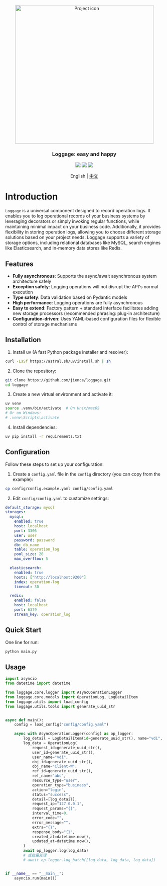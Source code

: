 <a name="readme-top"></a>

<div align="center">
  <img src="./loggage.png" align="center" width="441" alt="Project icon">
  <h3 align="center">Loggage: easy and happy</h3>
</div>

<div align="center">
  <img src="https://img.shields.io/badge/uv-32173c?logo=uv&logoColor=fff">
  <img src="https://img.shields.io/badge/Ruff-6340ac?logo=Ruff&logoColor=fff">
  <img src="https://img.shields.io/badge/Python-3.10-34D058">
  <p align="center">
    English | <a href="README_zh.md">中文</a>
  </p>
</div>

# Introduction

`Loggage` is a universal component designed to record operation logs. It enables you to log operational records of your business systems by leveraging decorators or simply invoking regular functions, while maintaining minimal impact on your business code. Additionally, it provides flexibility in storing operation logs, allowing you to choose different storage solutions based on your project needs. Loggage supports a variety of storage options, including relational databases like MySQL, search engines like Elasticsearch, and in-memory data stores like Redis.

## Features

- **Fully asynchronous**: Supports the async/await asynchronous system architecture safely
- **Exception safety**: Logging operations will not disrupt the API's normal execution
- **Type safety**: Data validation based on Pydantic models
- **High performance**: Logging operations are fully asynchronous
- **Easy to extend**: Factory pattern + standard interface facilitates adding new storage processors (recommended phrasing: plug-in architecture)
- **Configuration-driven**: Uses YAML-based configuration files for flexible control of storage mechanisms

## Installation

1. Install uv (A fast Python package installer and resolver):

```bash
curl -LsSf https://astral.sh/uv/install.sh | sh
```

2. Clone the repository:

```bash
git clone https://github.com/jience/loggage.git
cd loggage
```

3. Create a new virtual environment and activate it:

```bash
uv venv
source .venv/bin/activate  # On Unix/macOS
# Or on Windows:
# .venv\Scripts\activate
```

4. Install dependencies:

```bash
uv pip install -r requirements.txt
```

## Configuration

Follow these steps to set up your configuration:

1. Create a `config.yaml` file in the `config` directory (you can copy from the example):

```bash
cp config/config.example.yaml config/config.yaml
```

2. Edit `config/config.yaml` to customize settings:

```yaml
default_storage: mysql
storages:
  mysql:
    enabled: true
    host: localhost
    port: 3306
    user: user
    password: password
    db: db_name
    table: operation_log
    pool_size: 20
    max_overflow: 5

  elasticsearch:
    enabled: true
    hosts: ["http://localhost:9200"]
    index: operation-log
    timeout: 30

  redis:
    enabled: false
    host: localhost
    port: 6379
    stream_key: operation_log
```

## Quick Start

One line for run:

```bash
python main.py
```

## Usage

```python
import asyncio
from datetime import datetime

from loggage.core.logger import AsyncOperationLogger
from loggage.core.models import OperationLog, LogDetailItem
from loggage.utils import load_config
from loggage.utils.tools import generate_uuid_str


async def main():
    config = load_config("config/config.yaml")

    async with AsyncOperationLogger(config) as op_logger:
        log_detail = LogDetailItem(id=generate_uuid_str(), name="vdi", type="admin")
        log_data = OperationLog(
            request_id=generate_uuid_str(),
            user_id=generate_uuid_str(),
            user_name="vdi",
            obj_id=generate_uuid_str(),
            obj_name="Client-W",
            ref_id=generate_uuid_str(),
            ref_name="abc",
            resource_type="user",
            operation_type="business",
            action="login",
            status="success",
            detail=[log_detail],
            request_ip="127.0.0.1",
            request_params="{}",
            interval_time=0,
            error_code="",
            error_message="",
            extra="{}",
            response_body="{}",
            created_at=datetime.now(),
            updated_at=datetime.now(),
        )
        await op_logger.log(log_data)
        # 或批量处理
        # await op_logger.log_batch([log_data, log_data, log_data])


if __name__ == "__main__":
    asyncio.run(main())
```
